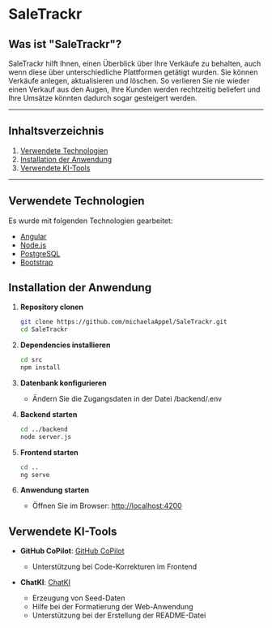 # SaleTrackr

## Was ist "SaleTrackr"?
SaleTrackr hilft Ihnen, einen Überblick über Ihre Verkäufe zu behalten, auch wenn diese über unterschiedliche Plattformen getätigt wurden. Sie können Verkäufe anlegen, aktualisieren und löschen. So verlieren Sie nie wieder einen Verkauf aus den Augen, Ihre Kunden werden rechtzeitig beliefert und Ihre Umsätze könnten dadurch sogar gesteigert werden.

***

## Inhaltsverzeichnis
1. [Verwendete Technologien](#verwendete-technologien)
2. [Installation der Anwendung](#installation-der-anwendung)
3. [Verwendete KI-Tools](#verwendete-ki-tools)

***

## Verwendete Technologien
Es wurde mit folgenden Technologien gearbeitet:
- [Angular](https://angular.dev/)
- [Node.js](https://nodejs.org/en)
- [PostgreSQL](https://www.postgresql.org/)
- [Bootstrap](https://getbootstrap.com/)

## Installation der Anwendung

1. **Repository clonen**
   ```bash
   git clone https://github.com/michaelaAppel/SaleTrackr.git
   cd SaleTrackr
   ```

2. **Dependencies installieren**
     ```bash
     cd src
     npm install
     ```
     
3. **Datenbank konfigurieren**
   - Ändern Sie die Zugangsdaten in der Datei /backend/.env

4. **Backend starten**
   ```bash
   cd ../backend
   node server.js
   ```

5. **Frontend starten**
   ```bash
   cd ..
   ng serve
   ```

7. **Anwendung starten**
   - Öffnen Sie im Browser: [http://localhost:4200](http://localhost:4200)

## Verwendete KI-Tools

- **GitHub CoPilot**: [GitHub CoPilot](https://github.com/features/copilot)
  - Unterstützung bei Code-Korrekturen im Frontend

- **ChatKI**: [ChatKI](https://chatki.htw-berlin.de/interface)
  - Erzeugung von Seed-Daten
  - Hilfe bei der Formatierung der Web-Anwendung
  - Unterstützung bei der Erstellung der README-Datei
